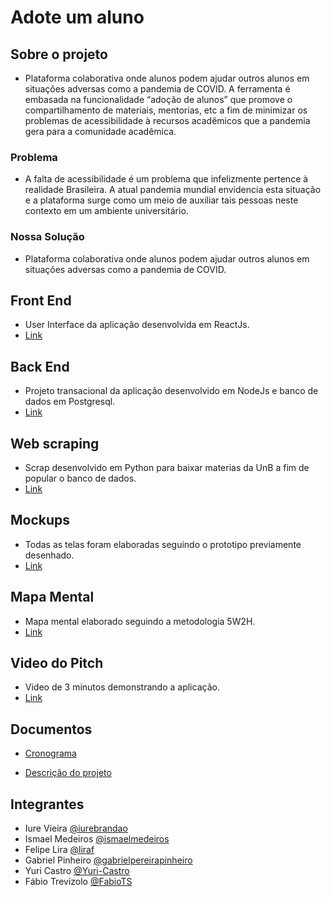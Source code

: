 # Adote um aluno 

## Sobre o projeto

- Plataforma colaborativa onde alunos podem ajudar outros alunos em situações
adversas como a pandemia de COVID. A ferramenta é embasada na
funcionalidade “adoção de alunos” que promove o compartilhamento de
materiais, mentorias, etc a fim de minimizar os problemas de acessibilidade à
recursos acadêmicos que a pandemia gera para a comunidade acadêmica.

### Problema

- A falta de acessibilidade  é um problema que infelizmente pertence à realidade Brasileira. A atual pandemia mundial envidencia esta situação e a plataforma surge como um meio de auxiliar tais pessoas neste contexto em um ambiente universitário.

### Nossa Solução

- Plataforma colaborativa onde alunos podem ajudar outros alunos em situações adversas como a pandemia de COVID.

## Front End

- User Interface da aplicação desenvolvida em ReactJs.
- [Link](/Front-Hackaton)

## Back End

- Projeto transacional da aplicação desenvolvido em NodeJs e banco de dados em Postgresql.
- [Link](/Back-Hackaton)

## Web scraping

- Scrap desenvolvido em Python para baixar materias da UnB a fim de popular o banco de dados.
- [Link](/scrap-materia-unb)


## Mockups

- Todas as telas foram elaboradas seguindo o prototipo previamente desenhado.
- [Link](https://www.figma.com/file/JxJoQXyxEe27zRsAp7rA6T/Untitled)

## Mapa Mental

- Mapa mental elaborado seguindo a metodologia 5W2H.
- [Link](https://miro.com/app/board/o9J_kqYOBPA=/)

## Video do Pitch

- Video de 3 minutos demonstrando a aplicação.
- [Link](https://youtu.be/nAuNdrsPAxc)

## Documentos

- [Cronograma](cronogramas_atividades.pdf)

- [Descrição do projeto](descrição_do_projeto.pdf)

## Integrantes

- Iure Vieira [@iurebrandao](https://github.com/iurebrandao)
- Ismael Medeiros [@ismaelmedeiros](https://github.com/ismaelmedeiros)
- Felipe Lira [@liraf](https://github.com/liraf)
- Gabriel Pinheiro [@gabrielpereirapinheiro](https://github.com/gabrielpereirapinheiro)
- Yuri Castro [@Yuri-Castro](https://github.com/Yuri-Castro)
- Fábio Trevizolo [@FabioTS](https://github.com/FabioTS)
